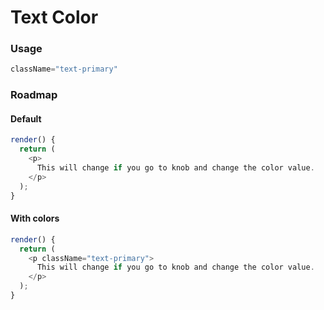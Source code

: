 # Text Color

### Usage

```js
className="text-primary"
```

### Roadmap

#### Default

```js
render() {
  return (
    <p>
      This will change if you go to knob and change the color value.
    </p>
  );
}
```

#### With colors

```js
render() {
  return (
    <p className="text-primary">
      This will change if you go to knob and change the color value.
    </p>
  );
}
```
